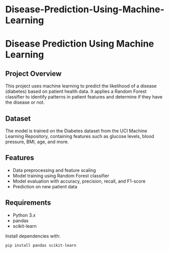 # Disease-Prediction-Using-Machine-Learning
# Disease Prediction Using Machine Learning

## Project Overview
This project uses machine learning to predict the likelihood of a disease (diabetes) based on patient health data. It applies a Random Forest classifier to identify patterns in patient features and determine if they have the disease or not.

## Dataset
The model is trained on the Diabetes dataset from the UCI Machine Learning Repository, containing features such as glucose levels, blood pressure, BMI, age, and more.

## Features
- Data preprocessing and feature scaling  
- Model training using Random Forest classifier  
- Model evaluation with accuracy, precision, recall, and F1-score  
- Prediction on new patient data

## Requirements
- Python 3.x  
- pandas  
- scikit-learn  

Install dependencies with:
```bash
pip install pandas scikit-learn
